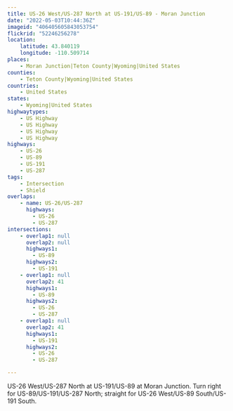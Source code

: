 ```yaml
---
title: US-26 West/US-287 North at US-191/US-89 - Moran Junction
date: "2022-05-03T10:44:36Z"
imageid: "406405605843053754"
flickrid: "52246256278"
location:
    latitude: 43.840119
    longitude: -110.509714
places:
    - Moran Junction|Teton County|Wyoming|United States
counties:
    - Teton County|Wyoming|United States
countries:
    - United States
states:
    - Wyoming|United States
highwaytypes:
    - US Highway
    - US Highway
    - US Highway
    - US Highway
highways:
    - US-26
    - US-89
    - US-191
    - US-287
tags:
    - Intersection
    - Shield
overlaps:
    - name: US-26/US-287
      highways:
        - US-26
        - US-287
intersections:
    - overlap1: null
      overlap2: null
      highways1:
        - US-89
      highways2:
        - US-191
    - overlap1: null
      overlap2: 41
      highways1:
        - US-89
      highways2:
        - US-26
        - US-287
    - overlap1: null
      overlap2: 41
      highways1:
        - US-191
      highways2:
        - US-26
        - US-287

---
```

US-26 West/US-287 North at US-191/US-89 at Moran Junction.  Turn right for US-89/US-191/US-287 North; straight for US-26 West/US-89 South/US-191 South.